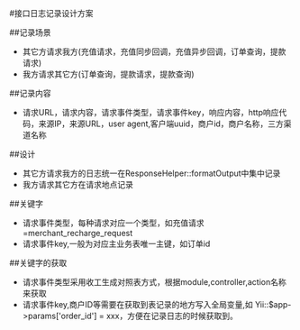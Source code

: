 #接口日志记录设计方案

##记录场景  
* 其它方请求我方(充值请求，充值同步回调，充值异步回调，订单查询，提款请求)  
* 我方请求其它方(订单查询，提款请求，提款查询)  

##记录内容
* 请求URL，请求内容，请求事件类型，请求事件key，响应内容，http响应代码，来源IP，来源URL，user agent,客户端uuid，商户id，商户名称，三方渠道名称

##设计
* 其它方请求我方的日志统一在ResponseHelper::formatOutput中集中记录
* 我方请求其它方在请求地点记录

##关键字
* 请求事件类型，每种请求对应一个类型，如充值请求=merchant_recharge_request
* 请求事件key,一般为对应主业务表唯一主键，如订单id

##关键字的获取
* 请求事件类型采用收工生成对照表方式，根据module,controller,action名称来获取
* 请求事件key,商户ID等需要在获取到表记录的地方写入全局变量,如 Yii::$app->params['order_id'] = xxx，方便在记录日志的时候获取到。